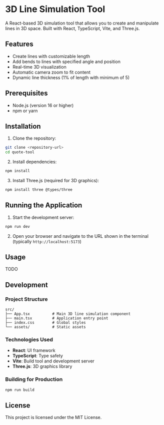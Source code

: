 # 3D Line Simulation Tool

A React-based 3D simulation tool that allows you to create and manipulate lines in 3D space. Built with React, TypeScript, Vite, and Three.js.

## Features

- Create lines with customizable length
- Add bends to lines with specified angle and position
- Real-time 3D visualization
- Automatic camera zoom to fit content
- Dynamic line thickness (1% of length with minimum of 5)

## Prerequisites

- Node.js (version 16 or higher)
- npm or yarn

## Installation

1. Clone the repository:
```bash
git clone <repository-url>
cd quote-tool
```

2. Install dependencies:
```bash
npm install
```

3. Install Three.js (required for 3D graphics):
```bash
npm install three @types/three
```

## Running the Application

1. Start the development server:
```bash
npm run dev
```

2. Open your browser and navigate to the URL shown in the terminal (typically `http://localhost:5173`)

## Usage

TODO

## Development

### Project Structure
```
src/
├── App.tsx          # Main 3D line simulation component
├── main.tsx         # Application entry point
├── index.css        # Global styles
└── assets/          # Static assets
```

### Technologies Used
- **React**: UI framework
- **TypeScript**: Type safety
- **Vite**: Build tool and development server
- **Three.js**: 3D graphics library

### Building for Production
```bash
npm run build
```

## License

This project is licensed under the MIT License.
